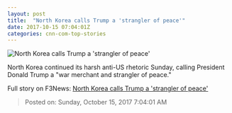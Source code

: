 ```yaml
---
layout: post
title:  "North Korea calls Trump a 'strangler of peace'"
date: 2017-10-15 07:04:01Z
categories: cnn-com-top-stories
---
```


![North Korea calls Trump a 'strangler of peace'](http://cdn.cnn.com/cnnnext/dam/assets/170831090611-kim-jong-un-and-trump-tease-super-tease.jpg)

North Korea continued its harsh anti-US rhetoric Sunday, calling President Donald Trump a "war merchant and strangler of peace."


Full story on F3News: [North Korea calls Trump a 'strangler of peace'](http://www.f3nws.com/n/a3YUdD)

> Posted on: Sunday, October 15, 2017 7:04:01 AM
